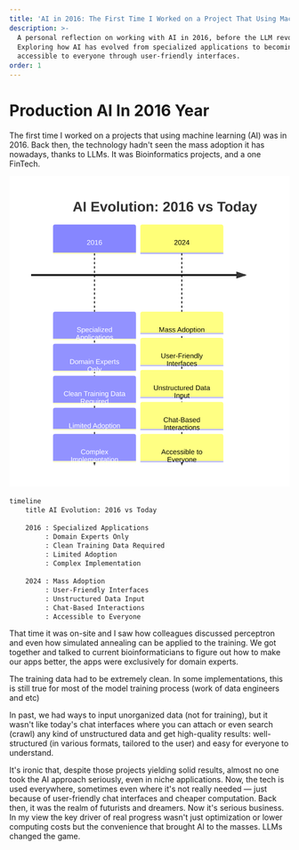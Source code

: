 ```yaml
---
title: 'AI in 2016: The First Time I Worked on a Project That Using Machine Learning'
description: >-
  A personal reflection on working with AI in 2016, before the LLM revolution.
  Exploring how AI has evolved from specialized applications to becoming
  accessible to everyone through user-friendly interfaces.
order: 1
---
```


# Production AI In 2016 Year

The first time I worked on a projects that using machine learning (AI) was in 2016. Back then, the technology hadn't seen the mass adoption it has nowadays, thanks to LLMs. It was Bioinformatics projects, and a one FinTech.

![Diagram: AI Evolution: 2016 vs Today](/api/articles/light/production-AI-in-2016-year-0.svg)
```mermaid
timeline
    title AI Evolution: 2016 vs Today
    
    2016 : Specialized Applications
         : Domain Experts Only
         : Clean Training Data Required
         : Limited Adoption
         : Complex Implementation
    
    2024 : Mass Adoption
         : User-Friendly Interfaces
         : Unstructured Data Input
         : Chat-Based Interactions
         : Accessible to Everyone
```

That time it was on-site and I saw how colleagues discussed perceptron and even how simulated annealing can be applied to the training. We got together and talked to current bioinformaticians to figure out how to make our apps better, the apps were exclusively for domain experts.

The training data had to be extremely clean. In some implementations, this is still true for most of the model training process (work of data engineers and etc)

In past, we had ways to input unorganized data (not for training), but it wasn't like today's chat interfaces where you can attach or even search (crawl) any kind of unstructured data and get high-quality results: well-structured (in various formats, tailored to the user) and easy for everyone to understand.

It's ironic that, despite those projects yielding solid results, almost no one took the AI approach seriously, even in niche applications. Now, the tech is used everywhere, sometimes even where it's not really needed — just because of user-friendly chat interfaces and cheaper computation. Back then, it was the realm of futurists and dreamers. Now it's serious business. In my view the key driver of real progress wasn't just optimization or lower computing costs but the convenience that brought AI to the masses. LLMs changed the game.
